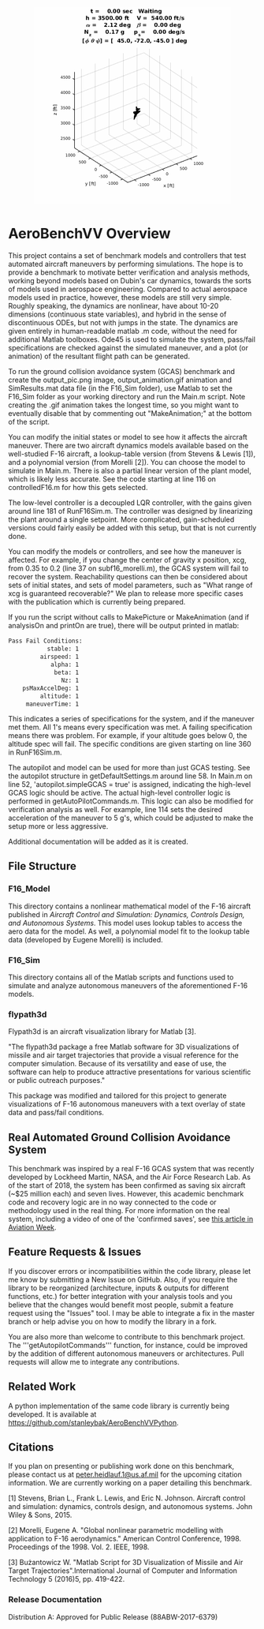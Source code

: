 ﻿<p align="center"> <img src="Presentations/gcas.gif"/> </p>

# AeroBenchVV Overview
This project contains a set of benchmark models and controllers that test automated aircraft maneuvers by performing simulations. The hope is to provide a benchmark to motivate better verification and analysis methods, working beyond models based on Dubin's car dynamics, towards the sorts of models used in aerospace engineering. Compared to actual aerospace models used in practice, however, these models are still very simple. Roughly speaking, the dynamics are nonlinear, have about 10-20 dimensions (continuous state variables), and hybrid in the sense of discontinuous ODEs, but not with jumps in the state. The dynamics are given entirely in human-readable matlab .m code, without the need for additional Matlab toolboxes. Ode45 is used to simulate the system, pass/fail specifications are checked against the simulated maneuver, and a plot (or animation) of the resultant flight path can be generated.

To run the ground collision avoidance system (GCAS) benchmark and create the output_pic.png image, output_animation.gif animation and SimResults.mat data file (in the F16_Sim folder), use Matlab to set the F16_Sim folder as your working directory and run the Main.m script. Note creating the .gif animation takes the longest time, so you might want to eventually disable that by commenting out "MakeAnimation;" at the bottom of the script.

You can modify the initial states or model to see how it affects the aircraft maneuver. There are two aircraft dynamics models available based on the well-studied F-16 aircraft, a lookup-table version (from Stevens & Lewis [1]), and a polynomial version (from Morelli [2]). You can choose the model to simulate in Main.m. There is also a partial linear version of the plant model, which is likely less accurate. See the code starting at line 116 on controlledF16.m for how this gets selected.

The low-level controller is a decoupled LQR controller, with the gains given around line 181 of RunF16Sim.m. The controller was designed by linearizing the plant around a single setpoint. More complicated, gain-scheduled versions could fairly easily be added with this setup, but that is not currently done.

You can modify the models or controllers, and see how the maneuver is affected. For example, if you change the center of gravity x position, xcg, from 0.35 to 0.2 (line 37 on subf16_morelli.m), the GCAS system will fail to recover the system. Reachability questions can then be considered about sets of initial states, and sets of model parameters, such as "What range of xcg is guaranteed recoverable?" We plan to release more specific cases with the publication which is currently being prepared.

If you run the script without calls to MakePicture or MakeAnimation (and if analysisOn and printOn are true), there will be output printed in matlab:
```
Pass Fail Conditions:  
           stable: 1  
         airspeed: 1  
            alpha: 1  
             beta: 1  
               Nz: 1  
    psMaxAccelDeg: 1  
         altitude: 1  
     maneuverTime: 1  
```    
This indicates a series of specifications for the system, and if the maneuver met them. All 1's means every specification was met. A failing specification means there was problem. For example, if your altitude goes below 0, the altitude spec will fail. The specific conditions are given starting on line 360 in RunF16Sim.m.

The autopilot and model can be used for more than just GCAS testing. See the autopilot structure in getDefaultSettings.m around line 58. In Main.m on line 52, 'autopilot.simpleGCAS = true' is assigned, indicating the high-level GCAS logic should be active. The actual high-level controller logic is performed in getAutoPilotCommands.m. This logic can also be modified for verification analysis as well. For example, line 114 sets the desired acceleration of the maneuver to 5 g's, which could be adjusted to make the setup more or less aggressive.

Additional documentation will be added as it is created.

## File Structure
### F16_Model
This directory contains a nonlinear mathematical model of the F-16 aircraft published in _Aircraft Control and Simulation: Dynamics, Controls Design, and Autonomous Systems_. This model uses lookup tables to access the aero data for the model. As well, a polynomial model fit to the lookup table data (developed by Eugene Morelli) is included.

### F16_Sim
This directory contains all of the Matlab scripts and functions used to simulate and analyze autonomous maneuvers of the aforementioned F-16 models.

### flypath3d
Flypath3d is an aircraft visualization library for Matlab [3].

"The flypath3d package a free Matlab software for 3D visualizations of missile and air target trajectories that provide a visual reference for the computer simulation. Because of its versatility and ease of use, the software can help to produce attractive presentations for various scientific or public outreach purposes."

This package was modified and tailored for this project to generate visualizations of F-16 autonomous maneuvers with a text overlay of state data and pass/fail conditions.

## Real Automated Ground Collision Avoidance System
This benchmark was inspired by a real F-16 GCAS system that was recently developed by Lockheed Martin, NASA, and the Air Force Research Lab. As of the start of 2018, the system has been confirmed as saving six aircraft (~$25 million each) and seven lives. However, this academic benchmark code and recovery logic are in no way connected to the code or methodology used in the real thing. For more information on the real system, including a video of one of the 'confirmed saves', see [this article in Aviation Week](http://aviationweek.com/air-combat-safety/auto-gcas-saves-unconscious-f-16-pilot-declassified-usaf-footage).

## Feature Requests & Issues
If you discover errors or incompatibilities within the code library, please let me know by submitting a New Issue on GitHub. Also, if you require the library to be reorganized (architecture, inputs & outputs for different functions, etc.) for better integration with  your analysis tools and you believe that the changes would benefit most people, submit a feature request using the "Issues" tool. I may be able to integrate a fix in the master branch or help advise you on how to modify the library in a fork. 

You are also more than welcome to contribute to this benchmark project. The '''getAutopilotCommands''' function, for instance, could be improved by the addition of different autonomous maneuvers or architectures. Pull requests will allow me to integrate any contributions.

## Related Work
A python implementation of the same code library is currently being developed. It is available at https://github.com/stanleybak/AeroBenchVVPython.

## Citations

If you plan on presenting or publishing work done on this benchmark, please contact us at peter.heidlauf.1@us.af.mil for the upcoming citation information. We are currently working on a paper detailing this benchmark.

[1] Stevens, Brian L., Frank L. Lewis, and Eric N. Johnson. Aircraft control and simulation: dynamics, controls design, and autonomous systems. John Wiley & Sons, 2015.  

[2] Morelli, Eugene A. "Global nonlinear parametric modelling with application to F-16 aerodynamics." American Control Conference, 1998. Proceedings of the 1998. Vol. 2. IEEE, 1998.

[3] Bużantowicz W. "Matlab Script for 3D Visualization of Missile and Air Target Trajectories".International Journal of Computer and Information Technology 5 (2016)5, pp. 419-422.

### Release Documentation
Distribution A: Approved for Public Release (88ABW-2017-6379)

